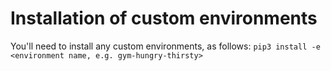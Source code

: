 # Installation of custom environments

You'll need to install any custom environments, as follows:
`pip3 install -e <environment name, e.g. gym-hungry-thirsty>`

